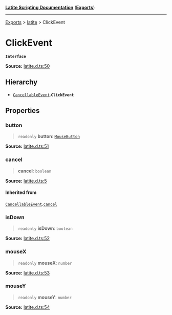 [**Latite Scripting Documentation**](../../README.md) ([**Exports**](../../exports.md))

---

[Exports](../../exports.md) > [latite](../index.md) > ClickEvent

# ClickEvent

**`Interface`**

**Source:** [latite.d.ts:50](https://github.com/LatiteScripting/latitescripting.github.io/blob/1720dc7/definitions/latite.d.ts#L50)

## Hierarchy

- [`CancellableEvent`](interface.CancellableEvent.md).**`ClickEvent`**

## Properties

### button

> `readonly` **button**: [`MouseButton`](../enumerations/enumeration.MouseButton.md)

**Source:** [latite.d.ts:51](https://github.com/LatiteScripting/latitescripting.github.io/blob/1720dc7/definitions/latite.d.ts#L51)

### cancel

> **cancel**: `boolean`

**Source:** [latite.d.ts:5](https://github.com/LatiteScripting/latitescripting.github.io/blob/1720dc7/definitions/latite.d.ts#L5)

#### Inherited from

[`CancellableEvent`](interface.CancellableEvent.md).[`cancel`](interface.CancellableEvent.md#cancel)

### isDown

> `readonly` **isDown**: `boolean`

**Source:** [latite.d.ts:52](https://github.com/LatiteScripting/latitescripting.github.io/blob/1720dc7/definitions/latite.d.ts#L52)

### mouseX

> `readonly` **mouseX**: `number`

**Source:** [latite.d.ts:53](https://github.com/LatiteScripting/latitescripting.github.io/blob/1720dc7/definitions/latite.d.ts#L53)

### mouseY

> `readonly` **mouseY**: `number`

**Source:** [latite.d.ts:54](https://github.com/LatiteScripting/latitescripting.github.io/blob/1720dc7/definitions/latite.d.ts#L54)
